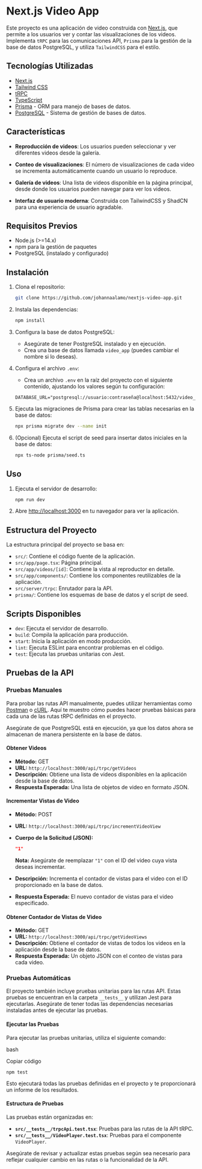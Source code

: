 # Next.js Video App

  
Este proyecto es una aplicación de video construida con [Next.js](https://nextjs.org/), que permite a los usuarios ver y contar las visualizaciones de los videos. Implementa `tRPC` para las comunicaciones API, `Prisma` para la gestión de la base de datos PostgreSQL, y utiliza `TailwindCSS` para el estilo.

  
## Tecnologías Utilizadas

- [Next.js](https://nextjs.org/)
- [Tailwind CSS](https://tailwindcss.com/)
- [tRPC](https://trpc.io/)
- [TypeScript](https://www.typescriptlang.org/)
- [Prisma](https://www.prisma.io/) - ORM para manejo de bases de datos.
- [PostgreSQL](https://www.postgresql.org/) - Sistema de gestión de bases de datos.

  

## Características

  

-  **Reproducción de videos**: Los usuarios pueden seleccionar y ver diferentes videos desde la galería.

-  **Conteo de visualizaciones**: El número de visualizaciones de cada video se incrementa automáticamente cuando un usuario lo reproduce.

-  **Galería de videos**: Una lista de videos disponible en la página principal, desde donde los usuarios pueden navegar para ver los videos.

-  **Interfaz de usuario moderna**: Construida con TailwindCSS y ShadCN para una experiencia de usuario agradable.

  

## Requisitos Previos

- Node.js (>=14.x)
- npm para la gestión de paquetes
- PostgreSQL (instalado y configurado)

  

## Instalación

1. Clona el repositorio:

    ```bash
    git clone https://github.com/johannaalamo/nextjs-video-app.git
    ```

2. Instala las dependencias:

    ```bash
    npm install
    ```

3. Configura la base de datos PostgreSQL:
    - Asegúrate de tener PostgreSQL instalado y en ejecución.
    - Crea una base de datos llamada `video_app` (puedes cambiar el nombre si lo deseas).

4. Configura el archivo `.env`:
    - Crea un archivo `.env` en la raíz del proyecto con el siguiente contenido, ajustando los valores según tu configuración:
    
    ```env
    DATABASE_URL="postgresql://usuario:contraseña@localhost:5432/video_app"
    ```

5. Ejecuta las migraciones de Prisma para crear las tablas necesarias en la base de datos:

    ```bash
    npx prisma migrate dev --name init
    ```

6. (Opcional) Ejecuta el script de seed para insertar datos iniciales en la base de datos:

    ```bash
    npx ts-node prisma/seed.ts
    ```

## Uso

1. Ejecuta el servidor de desarrollo:
    ```bash
    npm run dev
    ```

2. Abre [http://localhost:3000](http://localhost:3000) en tu navegador para ver la aplicación.

## Estructura del Proyecto

La estructura principal del proyecto se basa en:

- `src/`: Contiene el código fuente de la aplicación.
- `src/app/page.tsx`: Página principal.
- `src/app/videos/[id]`: Contiene la vista al reproductor en detalle.
- `src/app/components/`: Contiene los componentes reutilizables de la aplicación.
- `src/server/trpc`: Enrutador para la API.
- `prisma/`: Contiene los esquemas de base de datos y el script de seed.

 
 ## Scripts Disponibles

 - `dev`: Ejecuta el servidor de desarrollo.
 -   `build`: Compila la aplicación para producción.
 -   `start`: Inicia la aplicación en modo producción.
 -   `lint`: Ejecuta ESLint para encontrar problemas en el código.
 -   `test`: Ejecuta las pruebas unitarias con Jest.

 ## Pruebas de la API

### Pruebas Manuales

Para probar las rutas API manualmente, puedes utilizar herramientas como [Postman](https://www.postman.com/) o [cURL](https://curl.se/). Aquí te muestro cómo puedes hacer pruebas básicas para cada una de las rutas tRPC definidas en el proyecto.

Asegúrate de que PostgreSQL está en ejecución, ya que los datos ahora se almacenan de manera persistente en la base de datos.

#### Obtener Videos

- **Método:** GET
- **URL:** `http://localhost:3000/api/trpc/getVideos`
- **Descripción:** Obtiene una lista de videos disponibles en la aplicación desde la base de datos.
- **Respuesta Esperada:** Una lista de objetos de video en formato JSON.

#### Incrementar Vistas de Video

- **Método:** POST
- **URL:** `http://localhost:3000/api/trpc/incrementVideoView`
- **Cuerpo de la Solicitud (JSON):**
    
    ```json
    "1"
    ```
    
    **Nota:** Asegúrate de reemplazar `"1"` con el ID del video cuya vista deseas incrementar.
- **Descripción:** Incrementa el contador de vistas para el video con el ID proporcionado en la base de datos.
- **Respuesta Esperada:** El nuevo contador de vistas para el video especificado.

#### Obtener Contador de Vistas de Video

- **Método:** GET
- **URL:** `http://localhost:3000/api/trpc/getVideoViews`
- **Descripción:** Obtiene el contador de vistas de todos los videos en la aplicación desde la base de datos.
- **Respuesta Esperada:** Un objeto JSON con el conteo de vistas para cada video.

### Pruebas Automáticas

El proyecto también incluye pruebas unitarias para las rutas API. Estas pruebas se encuentran en la carpeta `__tests__` y utilizan Jest para ejecutarlas. Asegúrate de tener todas las dependencias necesarias instaladas antes de ejecutar las pruebas.

#### Ejecutar las Pruebas

Para ejecutar las pruebas unitarias, utiliza el siguiente comando:

bash

Copiar código

`npm test` 

Esto ejecutará todas las pruebas definidas en el proyecto y te proporcionará un informe de los resultados.

#### Estructura de Pruebas

Las pruebas están organizadas en:

-   **`src/__tests__/trpcApi.test.tsx`**: Pruebas para las rutas de la API tRPC.
-   **`src/__tests__/VideoPlayer.test.tsx`**: Pruebas para el componente `VideoPlayer`.

Asegúrate de revisar y actualizar estas pruebas según sea necesario para reflejar cualquier cambio en las rutas o la funcionalidad de la API.